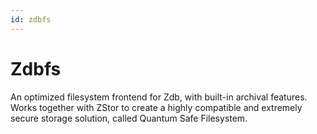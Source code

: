 ```yaml
---
id: zdbfs
---
```

# Zdbfs

An optimized filesystem frontend for Zdb, with built-in archival features. Works together with ZStor to create a highly compatible and extremely secure storage solution, called Quantum Safe Filesystem.
